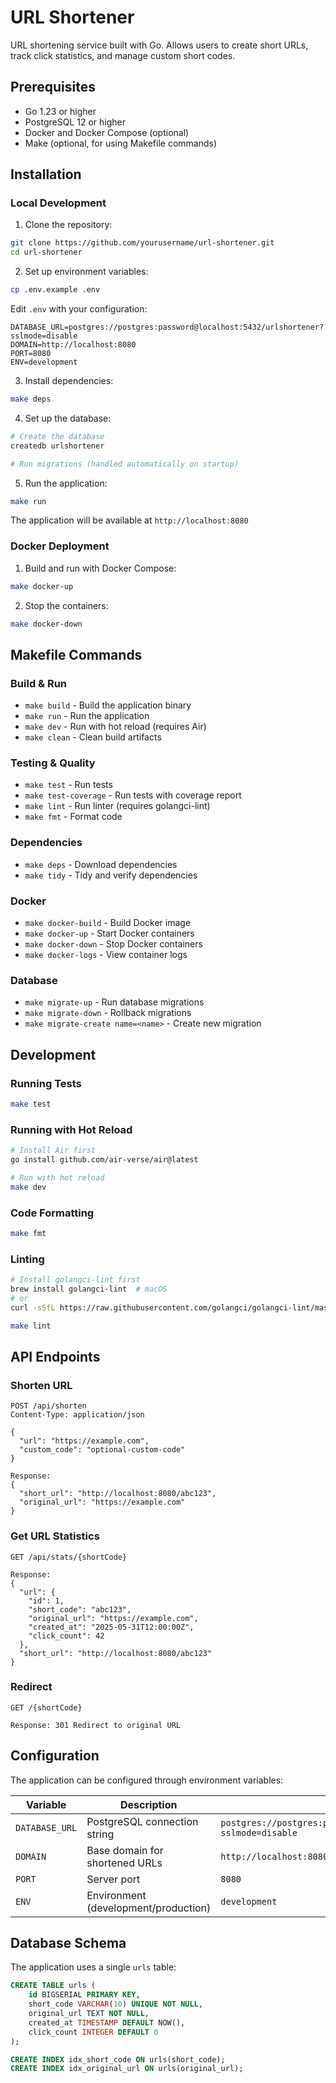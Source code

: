 # URL Shortener

URL shortening service built with Go. Allows users to create short URLs, track click statistics, and manage custom short codes.


## Prerequisites

- Go 1.23 or higher
- PostgreSQL 12 or higher
- Docker and Docker Compose (optional)
- Make (optional, for using Makefile commands)

## Installation

### Local Development

1. Clone the repository:
```bash
git clone https://github.com/yourusername/url-shortener.git
cd url-shortener
```

2. Set up environment variables:
```bash
cp .env.example .env
```

Edit `.env` with your configuration:
```env
DATABASE_URL=postgres://postgres:password@localhost:5432/urlshortener?sslmode=disable
DOMAIN=http://localhost:8080
PORT=8080
ENV=development
```

3. Install dependencies:
```bash
make deps
```

4. Set up the database:
```bash
# Create the database
createdb urlshortener

# Run migrations (handled automatically on startup)
```

5. Run the application:
```bash
make run
```

The application will be available at `http://localhost:8080`

### Docker Deployment

1. Build and run with Docker Compose:
```bash
make docker-up
```

2. Stop the containers:
```bash
make docker-down
```

## Makefile Commands

### Build & Run
- `make build` - Build the application binary
- `make run` - Run the application
- `make dev` - Run with hot reload (requires Air)
- `make clean` - Clean build artifacts

### Testing & Quality
- `make test` - Run tests
- `make test-coverage` - Run tests with coverage report
- `make lint` - Run linter (requires golangci-lint)
- `make fmt` - Format code

### Dependencies
- `make deps` - Download dependencies
- `make tidy` - Tidy and verify dependencies

### Docker
- `make docker-build` - Build Docker image
- `make docker-up` - Start Docker containers
- `make docker-down` - Stop Docker containers
- `make docker-logs` - View container logs

### Database
- `make migrate-up` - Run database migrations
- `make migrate-down` - Rollback migrations
- `make migrate-create name=<name>` - Create new migration

## Development

### Running Tests
```bash
make test
```

### Running with Hot Reload
```bash
# Install Air first
go install github.com/air-verse/air@latest

# Run with hot reload
make dev
```

### Code Formatting
```bash
make fmt
```

### Linting
```bash
# Install golangci-lint first
brew install golangci-lint  # macOS
# or
curl -sSfL https://raw.githubusercontent.com/golangci/golangci-lint/master/install.sh | sh -s -- -b $(go env GOPATH)/bin

make lint
```

## API Endpoints

### Shorten URL
```http
POST /api/shorten
Content-Type: application/json

{
  "url": "https://example.com",
  "custom_code": "optional-custom-code"
}

Response:
{
  "short_url": "http://localhost:8080/abc123",
  "original_url": "https://example.com"
}
```

### Get URL Statistics
```http
GET /api/stats/{shortCode}

Response:
{
  "url": {
    "id": 1,
    "short_code": "abc123",
    "original_url": "https://example.com",
    "created_at": "2025-05-31T12:00:00Z",
    "click_count": 42
  },
  "short_url": "http://localhost:8080/abc123"
}
```

### Redirect
```http
GET /{shortCode}

Response: 301 Redirect to original URL
```

## Configuration

The application can be configured through environment variables:

| Variable | Description | Default |
|----------|-------------|---------|
| `DATABASE_URL` | PostgreSQL connection string | `postgres://postgres:password@localhost/urlshortener?sslmode=disable` |
| `DOMAIN` | Base domain for shortened URLs | `http://localhost:8080` |
| `PORT` | Server port | `8080` |
| `ENV` | Environment (development/production) | `development` |


## Database Schema

The application uses a single `urls` table:

```sql
CREATE TABLE urls (
    id BIGSERIAL PRIMARY KEY,
    short_code VARCHAR(10) UNIQUE NOT NULL,
    original_url TEXT NOT NULL,
    created_at TIMESTAMP DEFAULT NOW(),
    click_count INTEGER DEFAULT 0
);

CREATE INDEX idx_short_code ON urls(short_code);
CREATE INDEX idx_original_url ON urls(original_url);
```
